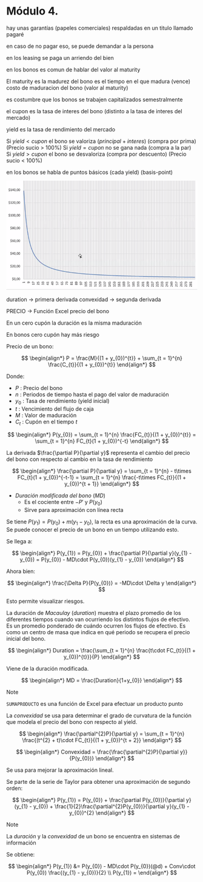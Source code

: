 # Módulo 4.

hay unas garantías (papeles comerciales) respaldadas en un titulo llamado pagaré

en caso de no pagar eso, se puede demandar a la persona

en los leasing se paga un arriendo del bien

en los bonos es comun de hablar del valor al maturity

El maturity es la madurez del bono
es el tiempo en el que madura (vence)
costo de maduracion del bono (valor al maturity)

es costumbre que los bonos se trabajen capitalizados semestralmente


el cupon es la tasa de interes del bono (distinto a la tasa de interes del mercado)

yield es la tasa de rendimiento del mercado


Si $yield < cupon$ el bono se valoriza ($principal + interes$) (compra por prima) (Precio sucio > 100%)
Si $yield = cupon$ no se gana nada (compra a la par)
Si $yield > cupon$ el bono se desvaloriza (compra por descuento) (Precio sucio < 100%)

en los bonos se habla de puntos básicos (cada yield) (basis-point)

![](attachments/Pasted%20image%2020230411173453.png)

duration -> primera derivada
convexidad -> segunda derivada


PRECIO -> Función Excel precio del bono


En un cero cupón la duración es la misma maduración


En bonos cero cupón hay más riesgo

Precio de un bono:

$$
\begin{align*}
	P = \frac{M}{(1 + y_{0})^{t}} + \sum_{t = 1}^{n} \frac{C_{t}}{(1 + y_{0})^{t}}
\end{align*}
$$

Donde:
- $P$  : Precio del bono
- $n$ : Periodos de tiempo hasta el pago del valor de maduración
- $y_{0}$ : Tasa de rendimiento (yield inicial)
- $t$ : Vencimiento del flujo de caja
- $M$ :  Valor de maduración
- $C_{t}$ : Cupón en el tiempo $t$

$$
\begin{align*}
	P(y_{0}) = \sum_{t = 1}^{n} \frac{FC_{t}}{(1 + y_{0})^{t}} = \sum_{t = 1}^{n} FC_{t}(1 + y_{0})^{-t}
\end{align*}
$$

La derivada $\frac{\partial P}{\partial y}$ representa el cambio del precio del bono con respecto al cambio en la tasa de rendimiento 

$$
\begin{align*}
	\frac{\partial P}{\partial y} = \sum_{t = 1}^{n} - t\times FC_{t}(1 + y_{0})^{-t-1} = \sum_{t = 1}^{n} \frac{-t\times FC_{t}}{(1 + y_{0})^{t + 1}}
\end{align*}
$$


- _Duración modificada del bono_ ($MD$)
	- Es el cociente entre $-P'$ y $P(y_{0})$
	- Sirve para aproximación con línea recta

Se tiene $P(y_{1}) = P(y_{0}) + m(y_{1} - y_{0})$, la recta es una aproximación de la curva. Se puede conocer el precio de un bono en un tiempo utilizando esto.

Se llega a:

$$
\begin{align*}
	P(y_{1}) = P(y_{0}) + \frac{\partial P}{\partial y}(y_{1} - y_{0}) = P(y_{0}) - MD\cdot P(y_{0})(y_{1} - y_{0})
\end{align*}
$$

Ahora bien:

$$
\begin{align*}
	\frac{\Delta P}{P(y_{0})} = -MD\cdot \Delta y
\end{align*}
$$

Esto permite visualizar riesgos.



La duración de _Macaulay_ (_duration_) muestra el plazo promedio de los diferentes tiempos cuando van ocurriendo los distintos flujos de efectivo. Es un promedio ponderado de cuándo ocurren los flujos de efectivo. Es como un centro de masa que indica en qué periodo se recupera el precio inicial del bono.

$$
\begin{align*}
	Duration = \frac{\sum_{t = 1}^{n} \frac{t\cdot FC_{t}}{(1 + y_{0})^{t}}}{P}
\end{align*}
$$

Viene de la duración modificada.

$$
\begin{align*}
	MD = \frac{Duration}{1+y_{0}}
\end{align*}
$$

>[!Note]
>`SUMAPRODUCTO` es una función de Excel para efectuar un producto punto


La _convexidad_ se usa para determinar el grado de curvatura de la función que modela el precio del bono con respecto al yield.

$$
\begin{align*}
	\frac{\partial^{2}P}{\partial y} = \sum_{t = 1}^{n} \frac{(t^{2} + t)\cdot FC_{t}}{(1 + y_{0})^{t + 2}}
\end{align*}
$$

$$
\begin{align*}
	Convexidad = \frac{\frac{\partial^{2}P}{\partial y}}{P(y_{0})}
\end{align*}
$$

Se usa para mejorar la aproximación lineal.

Se parte de la serie de Taylor para obtener una aproximación de segundo orden:

$$
\begin{align*}
	P(y_{1}) = P(y_{0}) + \frac{\partial P(y_{0})}{\partial y}(y_{1} - y_{0}) + \frac{1}{2}\frac{\partial^{2}P(y_{0})}{\partial y}(y_{1} - y_{0})^{2}
\end{align*}
$$

>[!Note]
>La _duración_ y la _convexidad_ de un bono se encuentra en sistemas de información

Se obtiene:

$$
\begin{align*}
	P(y_{1}) &= P(y_{0}) - MD\cdot P(y_{0})(@d) + Conv\cdot P(y_{0}) \frac{(y_{1} - y_{0})}{2} \\
	P(y_{1}) = 
\end{align*}
$$

